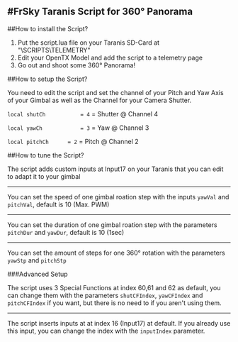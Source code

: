#FrSky Taranis Script for 360° Panorama
---

##How to install the Script?
1. Put the script.lua file on your Taranis SD-Card at "\SCRIPTS\TELEMETRY"
2. Edit your OpenTX Model and add the script to a telemetry page
3. Go out and shoot some 360° Panorama!



##How to setup the Script?

You need to edit the script and set the channel of your Pitch and Yaw Axis of your Gimbal as well as the Channel for your Camera Shutter.

`local shutCh			= 4` = Shutter @ Channel 4

`local yawCh			= 3` = Yaw @ Channel 3

`local pitchCh		= 2` = Pitch @ Channel 2

##How to tune the Script?

The script adds custom inputs at Input17 on your Taranis that you can edit to adapt it to your gimbal

---

You can set the speed of one gimbal roation step with the inputs `yawVal` and `pitchVal`, default is 10 (Max. PWM)

---

You can set the duration of one gimbal roation step with the parameters `pitchDur` and `yawDur`, default is 10 (1sec)

---

You can set the amount of steps for one 360° rotation with the parameters `yawStp` and `pitchStp`

###Advanced Setup

The script uses 3 Special Functions at index 60,61 and 62 as default, you can change them with the parameters `shutCFIndex`, `yawCFIndex` and `pitchCFIndex` if you want, but there is no need to if you aren't using them.

---

The script inserts inputs at at index 16 (Input17) at default. If you already use this input, you can change the index with the `inputIndex` parameter.

